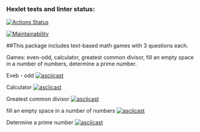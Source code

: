 ### Hexlet tests and linter status:
[![Actions Status](https://github.com/Andrey-Grechushchev/python-project-49/workflows/hexlet-check/badge.svg)](https://github.com/Andrey-Grechushchev/python-project-49/actions)

[![Maintainability](https://api.codeclimate.com/v1/badges/37d5feaf3126df608fe9/maintainability)](https://codeclimate.com/github/Andrey-Grechushchev/python-project-49/maintainability)

##This package includes text-based math games with 3 questions each. 

Games: even-odd, calculator, greatest common divisor, fill an empty space in a number of numbers, determine a prime number.

Eveb - odd
[![asciicast](https://asciinema.org/a/A9mZTf5Id3d9AC3Qf31DEJZwg.svg)](https://asciinema.org/a/A9mZTf5Id3d9AC3Qf31DEJZwg)

Calculator
[![asciicast](https://asciinema.org/a/qoQv1Yy2fdte8NOZB22q01bPF.svg)](https://asciinema.org/a/qoQv1Yy2fdte8NOZB22q01bPF)

Greatest common divisor
[![asciicast](https://asciinema.org/a/PeFjl3g6esfX5NdXDDUmBmODk.svg)](https://asciinema.org/a/PeFjl3g6esfX5NdXDDUmBmODk)

fill an empty space in a number of numbers
[![asciicast](https://asciinema.org/a/VTtWI9N64d0vDUXZh9GlnPeD0.svg)](https://asciinema.org/a/VTtWI9N64d0vDUXZh9GlnPeD0)

Determine a prime number
[![asciicast](https://asciinema.org/a/MIk93CKGqhhlckvLm1Up7TC8D.svg)](https://asciinema.org/a/MIk93CKGqhhlckvLm1Up7TC8D)
